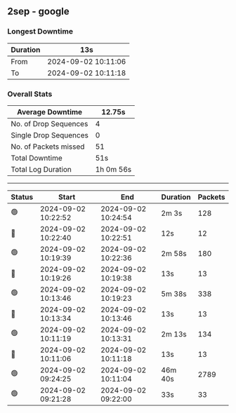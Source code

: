 
## 2sep - google

### Longest Downtime

Duration | 13s
---- | ----
From | 2024-09-02 10:11:06
To | 2024-09-02 10:11:18

### Overall Stats

Average Downtime | 12.75s
---- | ----
No. of Drop Sequences | 4
Single Drop Sequences | 0
No. of Packets missed | 51
Total Downtime | 51s
Total Log Duration | 1h 0m 56s


---------

Status | Start | End | Duration | Packets
---- | ---- | ---- | ---- | ----
🟢 | 2024-09-02 10:22:52 | 2024-09-02 10:24:54 | 2m 3s | 128
🔴 | 2024-09-02 10:22:40 | 2024-09-02 10:22:51 | 12s | 12
🟢 | 2024-09-02 10:19:39 | 2024-09-02 10:22:36 | 2m 58s | 180
🔴 | 2024-09-02 10:19:26 | 2024-09-02 10:19:38 | 13s | 13
🟢 | 2024-09-02 10:13:46 | 2024-09-02 10:19:23 | 5m 38s | 338
🔴 | 2024-09-02 10:13:34 | 2024-09-02 10:13:46 | 13s | 13
🟢 | 2024-09-02 10:11:19 | 2024-09-02 10:13:31 | 2m 13s | 134
🔴 | 2024-09-02 10:11:06 | 2024-09-02 10:11:18 | 13s | 13
🟢 | 2024-09-02 09:24:25 | 2024-09-02 10:11:04 | 46m 40s | 2789
🟢 | 2024-09-02 09:21:28 | 2024-09-02 09:22:00 | 33s | 33
